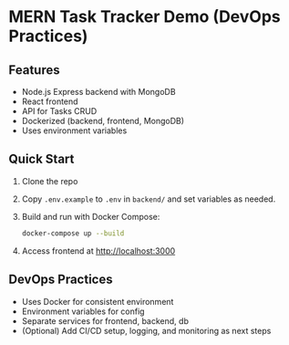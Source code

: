# MERN Task Tracker Demo (DevOps Practices)

## Features
- Node.js Express backend with MongoDB
- React frontend
- API for Tasks CRUD
- Dockerized (backend, frontend, MongoDB)
- Uses environment variables

## Quick Start

1. Clone the repo

2. Copy `.env.example` to `.env` in `backend/` and set variables as needed.

3. Build and run with Docker Compose:
   ```sh
   docker-compose up --build
   ```

4. Access frontend at [http://localhost:3000](http://localhost:3000)

## DevOps Practices
- Uses Docker for consistent environment
- Environment variables for config
- Separate services for frontend, backend, db
- (Optional) Add CI/CD setup, logging, and monitoring as next steps